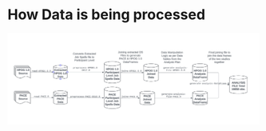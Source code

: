 # How Data is being processed

![DATA Flow](https://github.com/insp7/cpp-impact-eval/blob/master/dataflow.PNG)
